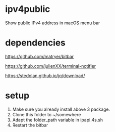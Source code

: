 # ipv4public
Show public IPv4 address in macOS menu bar

# dependencies
https://github.com/matryer/bitbar

https://github.com/julienXX/terminal-notifier

https://stedolan.github.io/jq/download/

# setup
1. Make sure you already install above 3 package.
2. Clone this folder to ~/somewhere
3. Adapt the folder_path variable in ipapi.4s.sh 
4. Restart the bitbar
